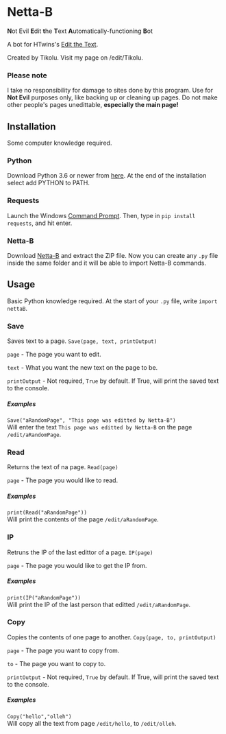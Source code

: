 <h1>Netta-B</h1>
<b>N</b>ot Evil <b>E</b>dit <b>t</b>he <b>T</b>ext <b>A</b>utomatically-functioning <b>B</b>ot

A bot for HTwins's <a href="http://htwins.net/edit/">Edit the Text</a>.

Created by Tikolu. Visit my page on /edit/Tikolu.

<h3>Please note</h3>
I take no responsibility for damage to sites done by this program.
Use for <b>Not Evil</b> purposes only, like backing up or cleaning up pages.
Do not make other people's pages unedittable, <b> especially the main page!</b>

<h2>Installation</h2>
Some computer knowledge required.

<h3>Python</h3>
Download Python 3.6 or newer from <a href="https://www.python.org/downloads/">here</a>.
At the end of the installation select add PYTHON to PATH.

<h3>Requests</h3>
Launch the Windows <a href="https://www.digitalcitizen.life/7-ways-launch-command-prompt-windows-7-windows-8">Command Prompt</a>.
Then, type in <code>pip install requests</code>, and hit enter.

<h3>Netta-B</h3>
Download <a href="https://github.com/Tikolu/nettaB/archive/master.zip">Netta-B</a> and extract the ZIP file.
Now you can create any <code>.py</code> file inside the same folder and it will be able to import Netta-B commands.

<h2>Usage</h2>
Basic Python knowledge required.
At the start of your <code>.py</code> file, write <code>import nettaB</code>.

<h3>Save</h3>
Saves text to a page.
<code>Save(page, text, printOutput)</code>

<code>page</code> - The page you want to edit.

<code>text</code> - What you want the new text on the page to be.

<code>printOutput</code> - Not required, <code>True</code> by default. If True, will print the saved text to the console.

<h5>Examples</h5>
<code>Save("aRandomPage", "This page was editted by Netta-B")</code><br>
Will enter the text <code>This page was editted by Netta-B</code> on the page <code>/edit/aRandomPage</code>.



<h3>Read</h3>
Returns the text of na page.
<code>Read(page)</code>

<code>page</code> - The page you would like to read.

<h5>Examples</h5>
<code>print(Read("aRandomPage"))</code><br>
Will print the contents of the page <code>/edit/aRandomPage</code>.




<h3>IP</h3>
Retruns the IP of the last edittor of a page.
<code>IP(page)</code>

<code>page</code> - The page you would like to get the IP from.

<h5>Examples</h5>
<code>print(IP("aRandomPage"))</code><br>
Will print the IP of the last person that editted <code>/edit/aRandomPage</code>.




<h3>Copy</h3>
Copies the contents of one page to another.
<code>Copy(page, to, printOutput)</code>

<code>page</code> - The page you want to copy from.

<code>to</code> - The page you want to copy to.

<code>printOutput</code> - Not required, <code>True</code> by default. If True, will print the saved text to the console.

<h5>Examples</h5>
<code>Copy("hello","olleh")</code><br>
Will copy all the text from page <code>/edit/hello</code>, to <code>/edit/olleh</code>.

